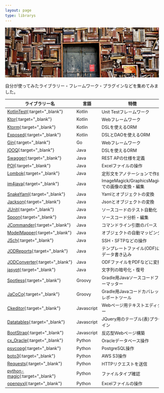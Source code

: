 ```yaml
---
layout: page
type: librarys
---
```


![library](/assets/images/sideimage/library.jpg)

自分が使ってみたライブラリー・フレームワーク・プラグインなどを集めてみました。

| ライブラリー名 | 言語 | 特徴 |
| --- | --- | --- |
| [KotlinTest](https://github.com/jmfayard/kotlintest){:target="_blank"} | Kotlin | Unit Testフレームワーク |
| [Ktor](https://ktor.io){:target="_blank"} | Kotlin | Webフレームワーク |
| [Ktorm](https://www.ktorm.org){:target="_blank"} | Kotlin | DSLを使えるORM |
| [Exposed](https://github.com/JetBrains/Exposed){:target="_blank"} | Kotlin | DSLとDAOを使えるORM |
| [Gin](https://github.com/gin-gonic/gin){:target="_blank"} | Go | Webフレームワーク |
| [jOOQ](https://www.jooq.org){:target="_blank"} | Java | DSLを使えるORM |
| [Swagger](https://swagger.io){:target="_blank"} | Java | REST APの仕様を定義 |
| [POI](https://poi.apache.org){:target="_blank"} | Java | Excelファイルの操作 |
| [Lombok](https://projectlombok.org){:target="_blank"} | Java | 定形文をアノテーションで作成 |
| [im4java](http://im4java.sourceforge.net){:target="_blank"} | Java | ImageMagick/GraphicsMagickでの画像の変換・編集 |
| [SnakeYaml](https://bitbucket.org/asomov/snakeyaml/src/default){:target="_blank"} | Java | Yamlとオブジェクトの変換 |
| [Jackson](https://github.com/FasterXML/jackson){:target="_blank"} | Java | Jsonとオブジェクトの変換 |
| [JUnit](https://junit.org/junit5){:target="_blank"} | Java | ソースコードのテスト自動化 |
| [Spoon](http://spoon.gforge.inria.fr){:target="_blank"} | Java | ソースコード分析・編集 |
| [JCommander](http://jcommander.org){:target="_blank"} | Java | コマンドライン引数のパース |
| [ModelMapper](http://modelmapper.org){:target="_blank"} | Java | オブジェクトの自動マッピング |
| [JSch](http://www.jcraft.com/jsch){:target="_blank"} | Java | SSH・SFTPなどの操作 |
| [JODReports](http://jodreports.sourceforge.net){:target="_blank"}  | Java | テンプレートファイル(ODF)にデータ書き込み |
| [JODConverter](https://github.com/sbraconnier/jodconverter){:target="_blank"}  | Java | ODFファイルをPDFなどに変換 |
| [jasypt](http://www.jasypt.org){:target="_blank"} | Java | 文字列の暗号化・復号 |
| [Spotless](https://github.com/diffplug/spotless){:target="_blank"} | Groovy | Gradle用Javaソースコードフォーマッター |
| [JaCoCo](https://www.eclemma.org/jacoco){:target="_blank"} | Groovy | Gradle用Javaコードカバレッジレポートツール |
| [Ckeditor](https://ckeditor.com){:target="_blank"} | Javascript | Webページ用テキストエディター |
| [Datatables](https://datatables.net){:target="_blank"} | Javascript | JQuery用のテーブル(表)プラグイン |
| [BootStrap](https://getbootstrap.com){:target="_blank"} | Javascript | 反応型Webページ構築 |
| [cx_Oracle](https://oracle.github.io/python-cx_Oracle){:target="_blank"} | Python | Oracleデータベース操作 |
| [psycopg](http://initd.org/psycopg/docs){:target="_blank"} | Python | PostgreSQL操作 |
| [boto3](https://boto3.amazonaws.com/v1/documentation/api/latest/index.html?id=docs_gateway){:target="_blank"} | Python | AWS S3操作 |
| [Requests](https://requests.kennethreitz.org/en/master){:target="_blank"} | Python | HTTPリクエストを送信 |
| [python-magic](https://github.com/ahupp/python-magic){:target="_blank"} | Python | ファイルタイプ確認 |
| [openpyxl](https://openpyxl.readthedocs.io){:target="_blank"} | Python | Excelファイルの操作 |
